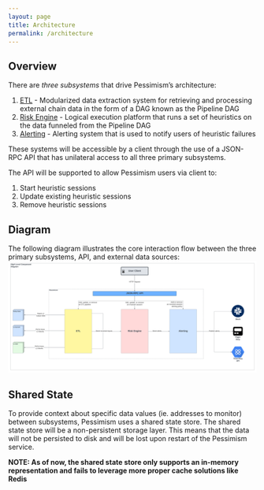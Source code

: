 ```yaml
---
layout: page
title: Architecture
permalink: /architecture
---
```


## Overview

There are *three subsystems* that drive Pessimism’s architecture:

1. [ETL](./etl.markdown) - Modularized data extraction system for retrieving and processing external chain data in the form of a DAG known as the Pipeline DAG
2. [Risk Engine](./engine.markdown) - Logical execution platform that runs a set of heuristics on the data funneled from the Pipeline DAG
3. [Alerting](./alerting.markdown) - Alerting system that is used to notify users of heuristic failures

These systems will be accessible by a client through the use of a JSON-RPC API that has unilateral access to all three primary subsystems.

The API will be supported to allow Pessimism users via client to:

1. Start heuristic sessions
2. Update existing heuristic sessions
3. Remove heuristic sessions

## Diagram

The following diagram illustrates the core interaction flow between the three primary subsystems, API, and external data sources:
![high level component diagram](../assets/images/high_level_diagram.png)

## Shared State

To provide context about specific data values (ie. addresses to monitor) between subsystems, Pessimism uses a shared state store. The shared state store will be a non-persistent storage layer. This means that the data will not be persisted to disk and will be lost upon restart of the Pessimism service.

**NOTE: As of now, the shared state store only supports an in-memory representation and fails to leverage more proper cache solutions like Redis**
